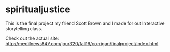 # spiritualjustice
This is the final project my friend Scott Brown and I made for out Interactive storytelling class.

Check out the actual site: http://medillnews847.com/jour320/fall16/corrigan/finalproject/index.html
